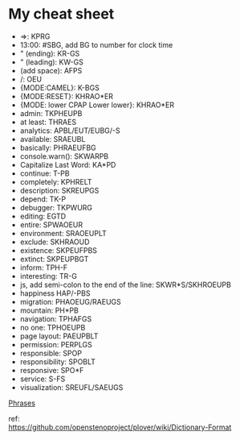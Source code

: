 # My cheat sheet

 *  =>: KPRG
 * 13:00: #SBG, add BG to number for clock time
 * " (ending): KR-GS
 * " (leading): KW-GS
 * (add space): AFPS
 * /: OEU
 * {MODE:CAMEL}: K-BGS
 * {MODE:RESET}: KHRAO*ER
 * {MODE: lower CPAP Lower lower}: KHRAO*ER
 * admin: TKPHEUPB
 * at least: THRAES
 * analytics: APBL/EUT/EUBG/-S
 * available: SRAEUBL
 * basically: PHRAEUFBG
 * console.warn(): SKWARPB
 * Capitalize Last Word: KA*PD
 * continue: T-PB
 * completely: KPHRELT
 * description: SKREUPGS
 * depend: TK-P
 * debugger: TKPWURG
 * editing: EGTD
 * entire: SPWAOEUR
 * environment: SRAOEUPLT
 * exclude: SKHRAOUD
 * existence: SKPEUFPBS
 * extinct: SKPEUPBGT
 * inform: TPH-F
 * interesting: TR-G
 * js, add semi-colon to the end of the line: SKWR*S/SKHROEUPB
 * happiness HAP/-PBS
 * migration: PHAOEUG/RAEUGS
 * mountain: PH*PB
 * navigation: TPHAFGS
 * no one: TPHOEUPB
 * page layout: PAEUPBLT
 * permission: PERPLGS
 * responsible: SPOP
 * responsibility: SPOBLT
 * responsive: SPO*F
 * service: S-FS
 * visualization: SREUFL/SAEUGS


[Phrases](Phrases.md)  

ref:  
https://github.com/openstenoproject/plover/wiki/Dictionary-Format